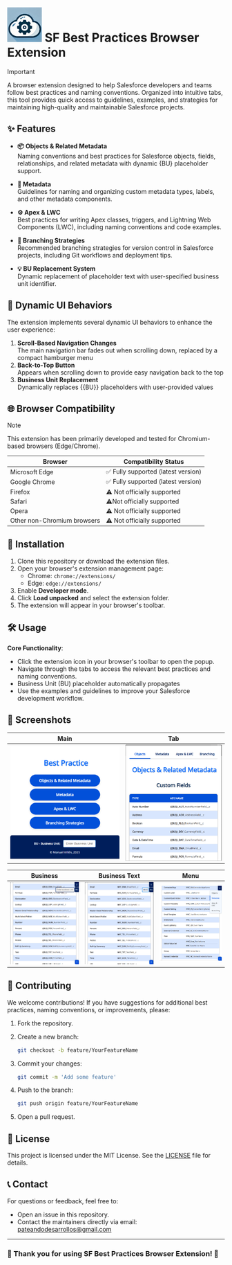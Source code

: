 # <img title="SF Best Practices" src="./icons/icon.png" width="80px"> SF Best Practices Browser Extension

> [!IMPORTANT]  
> A browser extension designed to help Salesforce developers and teams follow best practices and naming conventions. Organized into intuitive tabs, this tool provides quick access to guidelines, examples, and strategies for maintaining high-quality and maintainable Salesforce projects.

## ✨ Features

- **📦 Objects & Related Metadata**  
  Naming conventions and best practices for Salesforce objects, fields, relationships, and related metadata with dynamic {BU} placeholder support.

- **📄 Metadata**  
  Guidelines for naming and organizing custom metadata types, labels, and other metadata components.

- **⚙️ Apex & LWC**  
  Best practices for writing Apex classes, triggers, and Lightning Web Components (LWC), including naming conventions and code examples.

- **🌿 Branching Strategies**  
  Recommended branching strategies for version control in Salesforce projects, including Git workflows and deployment tips.

- **💡 BU Replacement System**  
  Dynamic replacement of placeholder text with user-specified business unit identifier.

## 🎨 Dynamic UI Behaviors

The extension implements several dynamic UI behaviors to enhance the user experience:

1. **Scroll-Based Navigation Changes**  
  The main navigation bar fades out when scrolling down, replaced by a compact hamburger menu
2. **Back-to-Top Button**  
  Appears when scrolling down to provide easy navigation back to the top
3. **Business Unit Replacement**  
  Dynamically replaces {{BU}} placeholders with user-provided values

## 🌐 Browser Compatibility

> [!NOTE]
> This extension has been primarily developed and tested for Chromium-based browsers (Edge/Chrome).

| Browser                     | Compatibility Status|
|-----|-----|
| Microsoft Edge              | ✅ Fully supported (latest version)|
| Google Chrome               | ✅ Fully supported (latest version)|
| Firefox                     | ⚠️ Not officially supported |
| Safari                      | ⚠️Not officially supported |
| Opera                       | ⚠️ Not officially supported |
| Other non-Chromium browsers | ⚠️ Not officially supported |

## 🚀 Installation

1. Clone this repository or download the extension files.
2. Open your browser's extension management page:
   - Chrome: `chrome://extensions/`
   - Edge: `edge://extensions/`
3. Enable **Developer mode**.
4. Click **Load unpacked** and select the extension folder.
5. The extension will appear in your browser's toolbar.

## 🛠️ Usage

**Core Functionality**:

- Click the extension icon in your browser's toolbar to open the popup.
- Navigate through the tabs to access the relevant best practices and naming conventions.
- Business Unit (BU) placeholder automatically propagates
- Use the examples and guidelines to improve your Salesforce development workflow.

## 📸 Screenshots

| **Main** | **Tab** |
|----------|---------|
| <img title="main" src="./demo/main.png" width="360px"> | <img title="tab" src="./demo/tab.png" width="320"> |

| **Business** | **Business Text** | **Menu** |
|--------------|-------------------|----------|
| <img title="business" src="./demo/business.png" width="320px"> | <img title="business_text" src="./demo/business_text.png" width="320px"> | <img title="menu" src="./demo/menu.png" width="320px"> |

## 🤝 Contributing

We welcome contributions! If you have suggestions for additional best practices, naming conventions, or improvements, please:

1. Fork the repository.
2. Create a new branch:

    ```bash
    git checkout -b feature/YourFeatureName
    ```

3. Commit your changes:

    ```bash
    git commit -m 'Add some feature'
    ```

4. Push to the branch:

    ```bash
    git push origin feature/YourFeatureName
    ```

5. Open a pull request.

## 📜 License

This project is licensed under the MIT License. See the [LICENSE](LICENSE) file for details.

## 📞 Contact

For questions or feedback, feel free to:

- Open an issue in this repository.
- Contact the maintainers directly via email: pateandodesarrollos@gmail.com

---

### 🎉 Thank you for using SF Best Practices Browser Extension! 🎉